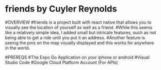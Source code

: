 # friends by Cuyler Reynolds

#OVERVIEW
#friends is a project built with react native that allows you to visually see the location of yourself as well as a friend.
#While this seems like a relatively simple idea, I added small but intricate features, such as not being able to get a ride until you put it an address.
#Another feature is seeing the pins on the map visually displayed and this works for anywhere in the world.


#PREREQS
#The Expo Go Application on your iphone or android
#Visual Studio Code
#Google Cloud Platform Account (For APIs)

#
